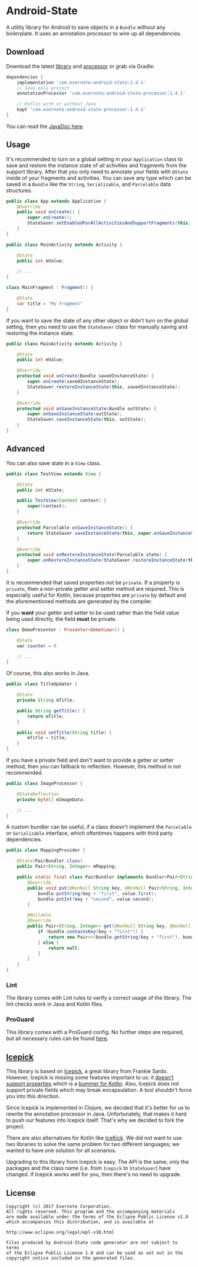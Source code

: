 # Android-State

A utility library for Android to save objects in a `Bundle` without any boilerplate. It uses an annotation processor to wire up all dependencies.

## Download

Download the latest [library](https://search.maven.org/#search%7Cga%7C1%7Ca%3A%22android-state%22) and [processor](https://search.maven.org/#search%7Cga%7C1%7Ca%3A%22android-state-processor%22) or grab via Gradle:

```groovy
dependencies {
    implementation 'com.evernote:android-state:1.4.1'
    // Java only project
    annotationProcessor 'com.evernote:android-state-processor:1.4.1'

    // Kotlin with or without Java
    kapt 'com.evernote:android-state-processor:1.4.1'
}
```

You can read the [JavaDoc here](https://evernote.github.io/android-state/javadoc/).

## Usage

It's recommended to turn on a global setting in your `Application` class to save and restore the instance state of all activities and fragments from the support library. After that you only need to annotate your fields with `@State` inside of your fragments and activities. You can save any type which can be saved in a `Bundle` like the `String`, `Serializable`, and `Parcelable` data structures.

```java
public class App extends Application {
    @Override
    public void onCreate() {
        super.onCreate();
        StateSaver.setEnabledForAllActivitiesAndSupportFragments(this, true);
    }
}

public class MainActivity extends Activity {

    @State
    public int mValue;

    // ...
}

class MainFragment : Fragment() {

    @State
    var title = "My fragment"
}
```

If you want to save the state of any other object or didn't turn on the global setting, then you need to use the `StateSaver` class for manually saving and restoring the instance state.

```java
public class MainActivity extends Activity {

    @State
    public int mValue;

    @Override
    protected void onCreate(Bundle savedInstanceState) {
        super.onCreate(savedInstanceState);
        StateSaver.restoreInstanceState(this, savedInstanceState);
    }

    @Override
    protected void onSaveInstanceState(Bundle outState) {
        super.onSaveInstanceState(outState);
        StateSaver.saveInstanceState(this, outState);
    }
}
```

## Advanced

You can also save state in a `View` class.

```java
public class TestView extends View {

    @State
    public int mState;

    public TestView(Context context) {
        super(context);
    }

    @Override
    protected Parcelable onSaveInstanceState() {
        return StateSaver.saveInstanceState(this, super.onSaveInstanceState());
    }

    @Override
    protected void onRestoreInstanceState(Parcelable state) {
        super.onRestoreInstanceState(StateSaver.restoreInstanceState(this, state));
    }
}
```

It is recommended that saved properties not be `private`. If a property is `private`, then a non-private getter and setter method are required. This is especially useful for Kotlin, because properties are `private` by default and the aforementioned methods are generated by the compiler.

If you **want** your getter and setter to be used rather than the field value being used directly, the field **must** be private.

```kotlin
class DemoPresenter : Presenter<DemoView>() {

    @State
    var counter = 0

    // ...
}

```

Of course, this also works in Java.

```java
public class TitleUpdater {

    @State
    private String mTitle;

    public String getTitle() {
        return mTitle;
    }

    public void setTitle(String title) {
        mTitle = title;
    }
}
```

If you have a private field and don't want to provide a getter or setter method, then you can fallback to reflection. However, this method is not recommended.

```java
public class ImageProcessor {

    @StateReflection
    private byte[] mImageData;

    // ...
}
```

A custom bundler can be useful, if a class doesn't implement the `Parcelable` or `Serializable` interface, which oftentimes happens with third party dependencies.

```java
public class MappingProvider {

    @State(PairBundler.class)
    public Pair<String, Integer> mMapping;

    public static final class PairBundler implements Bundler<Pair<String, Integer>> {
        @Override
        public void put(@NonNull String key, @NonNull Pair<String, Integer> value, @NonNull Bundle bundle) {
            bundle.putString(key + "first", value.first);
            bundle.putInt(key + "second", value.second);
        }

        @Nullable
        @Override
        public Pair<String, Integer> get(@NonNull String key, @NonNull Bundle bundle) {
            if (bundle.containsKey(key + "first")) {
                return new Pair<>(bundle.getString(key + "first"), bundle.getInt(key + "second"));
            } else {
                return null;
            }
        }
    }
}
```

### Lint

The library comes with Lint rules to verify a correct usage of the library. The lint checks work in Java and Kotlin files.

### ProGuard

This library comes with a ProGuard config. No further steps are required, but all necessary rules can be found [here](library/proguard.cfg).

## [Icepick](https://github.com/frankiesardo/icepick)

This library is based on [Icepick](https://github.com/frankiesardo/icepick), a great library from Frankie Sardo. However, Icepick is missing some features important to us: it [doesn't support properties](https://github.com/frankiesardo/icepick/issues/81) which is a [bummer for Kotlin](https://github.com/frankiesardo/icepick/issues/47). Also, Icepick does not support private fields which may break encapsulation. A tool shouldn't force you into this direction.

Since Icepick is implemented in Clojure, we decided that it's better for us to rewrite the annotation processor in Java. Unfortunately, that makes it hard to push our features into Icepick itself. That's why we decided to fork the project.

There are also alternatives for Kotlin like [IceKick](https://github.com/tinsukE/icekick). We did not want to use two libraries to solve the same problem for two different languages; we wanted to have one solution for all scenarios.

Upgrading to this library from Icepick is easy. The API is the same; only the packages and the class name (i.e. from `Icepick` to `StateSaver`) have changed. If Icepick works well for you, then there's no need to upgrade.

## License

```
Copyright (c) 2017 Evernote Corporation.
All rights reserved. This program and the accompanying materials
are made available under the terms of the Eclipse Public License v1.0
which accompanies this distribution, and is available at

http://www.eclipse.org/legal/epl-v10.html

Files produced by Android-State code generator are not subject to terms
of the Eclipse Public License 1.0 and can be used as set out in the
copyright notice included in the generated files.
```

